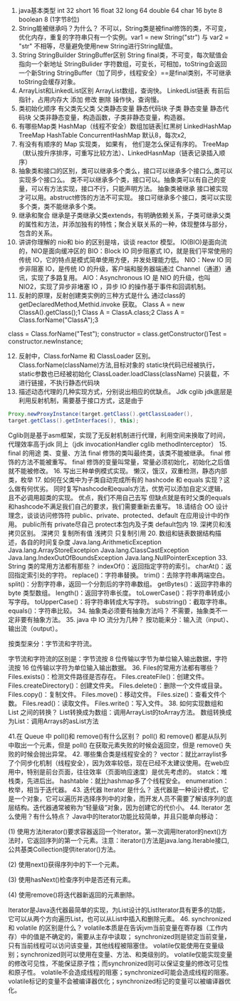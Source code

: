 1. java基本类型
int 32 short 16  float 32 long 64 double 64 char 16 byte 8 boolean 8 (1字节8位)
2. String能被继承吗？为什么？
不可以，String类是被final修饰的类，不可变，优化内存，重复的字符串只有一个实例。var1 = new String("str") 与 var2 = "str" 不相等，尽量避免使用new String进行String赋值。 
3. String StringBuilder StringBuffer区别
String final类，不可变，每次赋值会指向一个新地址
StringBulider  字符数组，可变长，可相加，toString会返回一个新String
StringBuffer（加了同步，线程安全）==是final类别，不可继承 toString会缓存对象。
4. ArrayList和LinkedList区别
ArrayList数组，查询快。 LinkedList链表 有前后指针，占用内存大 添加 修改 删除 操作快，查询慢。
5. 类初始化顺序
有父类先父类 父类静态变量 静态代码块 子类 静态变量 静态代码块 父类非静态变量，构造函数，子类非静态变量，构造器。
6. 有哪些Map类
HashMap（线程不安全）数组加链表|红黑树 LinkedHashMap TreeMap HashTable ConcurrentHashMap 
默认8，每次x2,
7. 有没有有顺序的 Map 实现类， 如果有， 他们是怎么保证有序的。
TreeMap（默认按升序排序，可重写比较方法）、LinkedHasnMap（链表记录插入顺序）
8. 抽象类和接口的区别，类可以继承多个类么，接口可以继承多个接口么,类可以实现多个接口么。
类不可以继承多个类，接口可以。抽象类可以有自己的变量，可以有方法实现，接口不行，只能声明方法。
抽象类被继承 接口被实现才可以用。abstruct修饰的方法不可实现。
接口可继承多个接口，类可以实现多个类，类不能继承多个类。
9. 继承和聚合
继承是子类继承父类extends，有明确依赖关系，子类可继承父类的属性和方法，并添加独有的特性；聚合关联关系的一种，体现整体与部分，包含的关系。
10. 讲讲你理解的 nio和 bio 的区别是啥，谈谈 reactor 模型。
IO(BIO)是面向流的，NIO是面向缓冲区的
BIO：Block IO 同步阻塞式 IO，就是我们平常使用的传统 IO，它的特点是模式简单使用方便，并发处理能力低。
NIO：New IO 同步非阻塞 IO，是传统 IO 的升级，客户端和服务器端通过 Channel（通道）通讯，实现了多路复用。
AIO：Asynchronous IO 是 NIO 的升级，也叫 NIO2，实现了异步非堵塞 IO ，异步 IO 的操作基于事件和回调机制。
11. 反射的原理，反射创建类实例的三种方式是什么
通过class的getDeclaredMethod,Methid.invoke 获取。
Class A = new ClassA().getClass();1
Class A = ClassA.class;2
Class A = Class.forName("ClassA");3

class = Class.forName("Test"); constructor = class.getConstructor()Test = constructor.newInstance;

12. 反射中，Class.forName 和 ClassLoader 区别。
Class.forName(className)方法,目标对象的 static块代码已经被执行，static参数也已经被初始化
ClassLoader.loadClass(className) 只装载，不进行链接，不执行静态代码块
13. 描述动态代理的几种实现方式，分别说出相应的优缺点。
Jdk cglib 
jdk底层是利用反射机制，需要基于接口方式，这是由于
```Java
Proxy.newProxyInstance(target.getClass().getClassLoader(),
target.getClass().getInterfaces(), this);
```
Cglib则是基于asm框架，实现了无反射机制进行代理，利用空间来换取了时间，代理效率高于jdk
同上（jdk invocationHandler  cglib methodInterceptor）
15. final 的用途
类、变量、方法
final 修饰的类叫最终类，该类不能被继承。
final 修饰的方法不能被重写。
final 修饰的变量叫常量，常量必须初始化，初始化之后值就不能被修改。
16. 写出三种单例模式实现。
懒汉，饿汉，双重检测，静态内部类，枚举
17. 如何在父类中为子类自动完成所有的 hashcode 和 equals 实现？这么做有何优劣。
同时复写hashcode和equals方法，优势可以添加自定义逻辑，且不必调用超类的实现。
优点，我们不用自己去写
但缺点就是有时父类的equals和hashcode不满足我们自己的要求，我们需要重新去重写。
18.请结合 OO 设计理念，谈谈访问修饰符 public、private、protected、default 在应用设计中的作用。
public所有 private尽自己 protect本包内及子类 default包内
19. 深拷贝和浅拷贝区别。
深拷贝 复制所有值 浅拷贝 只复制引用
20. 数组和链表数据结构描述，各自的时间复杂度
Java.lang.ArithmeticException
Java.lang.ArrayStoreExcetpion
Java.lang.ClassCastException
Java.lang.IndexOutOfBoundsException
Java.lang.NullPointerException
33. String 类的常用方法都有那些？
indexOf()：返回指定字符的索引。
charAt()：返回指定索引处的字符。
replace()：字符串替换。
trim()：去除字符串两端空白。
split()：分割字符串，返回一个分割后的字符串数组。
getBytes()：返回字符串的 byte 类型数组。
length()：返回字符串长度。
toLowerCase()：将字符串转成小写字母。
toUpperCase()：将字符串转成大写字符。
substring()：截取字符串。
equals()：字符串比较。
34. 抽象类必须要有抽象方法吗？
不需要，抽象类不一定非要有抽象方法。
35. java 中 IO 流分为几种？
按功能来分：输入流（input）、输出流（output）。

按类型来分：字节流和字符流。

字节流和字符流的区别是：字节流按 8 位传输以字节为单位输入输出数据，字符流按 16 位传输以字符为单位输入输出数据。
36. Files的常用方法都有哪些？
Files.exists()：检测文件路径是否存在。
Files.createFile()：创建文件。
Files.createDirectory()：创建文件夹。
Files.delete()：删除一个文件或目录。
Files.copy()：复制文件。
Files.move()：移动文件。
Files.size()：查看文件个数。
Files.read()：读取文件。
Files.write()：写入文件。
38. 如何实现数组和 List 之间的转换？ 
List转换成为数组：调用ArrayList的toArray方法。
数组转换成为List：调用Arrays的asList方法

41.在 Queue 中 poll()和 remove()有什么区别？
poll() 和 remove() 都是从队列中取出一个元素，但是 poll() 在获取元素失败的时候会返回空，但是 remove() 失败的时候会抛出异常。
42. 哪些集合类是线程安全的？
vector：就比arraylist多了个同步化机制（线程安全），因为效率较低，现在已经不太建议使用。在web应用中，特别是前台页面，往往效率（页面响应速度）是优先考虑的。
statck：堆栈类，先进后出。
hashtable：就比hashmap多了个线程安全。
enumeration：枚举，相当于迭代器。
43. 迭代器 Iterator 是什么？
迭代器是一种设计模式，它是一个对象，它可以遍历并选择序列中的对象，而开发人员不需要了解该序列的底层结构。迭代器通常被称为“轻量级”对象，因为创建它的代价小。
44. Iterator 怎么使用？有什么特点？
Java中的Iterator功能比较简单，并且只能单向移动：

(1) 使用方法iterator()要求容器返回一个Iterator。第一次调用Iterator的next()方法时，它返回序列的第一个元素。注意：iterator()方法是java.lang.Iterable接口,公共基类Collection提供iterator()方法。

(2) 使用next()获得序列中的下一个元素。

(3) 使用hasNext()检查序列中是否还有元素。

(4) 使用remove()将迭代器新返回的元素删除。

Iterator是Java迭代器最简单的实现，为List设计的ListIterator具有更多的功能，它可以从两个方向遍历List，也可以从List中插入和删除元素。
46. synchronized 和 volatile 的区别是什么？
volatile本质是在告诉jvm当前变量在寄存器（工作内存）中的值是不确定的，需要从主存中读取； synchronized则是锁定当前变量，只有当前线程可以访问该变量，其他线程被阻塞住。
volatile仅能使用在变量级别；synchronized则可以使用在变量、方法、和类级别的。
volatile仅能实现变量的修改可见性，不能保证原子性；而synchronized则可以保证变量的修改可见性和原子性。
volatile不会造成线程的阻塞；synchronized可能会造成线程的阻塞。
volatile标记的变量不会被编译器优化；synchronized标记的变量可以被编译器优化。